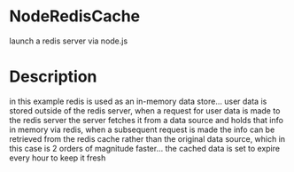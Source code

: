 # NodeRedisCache
launch a redis server via node.js

# Description
in this example redis is used as an in-memory data store... user data is stored outside of the redis server, when a request for user data is made to the redis server the server fetches it from a data source and holds that info in memory via redis, when a subsequent request is made the info can be retrieved from the redis cache rather than the original data source, which in this case is 2 orders of magnitude faster... the cached data is set to expire every hour to keep it fresh